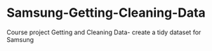 Samsung-Getting-Cleaning-Data
=============================

Course project Getting and Cleaning Data- create  a tidy dataset for Samsung
